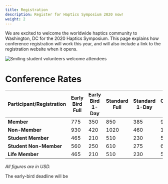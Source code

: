 ```yaml
---
title: Registration
description: Register for Haptics Symposium 2020 now!
weight: 2
---
```

We are excited to welcome the worldwide haptics community to Washington, DC for the 2020 Haptics Symposium. This page explains how conference registration will work this year, and will also include a link to the registration website when it opens.

![Smiling student volunteers welcome attendees](/img/slide-image-6-crop.jpg)

# Conference Rates

| Participant/Registration | Early Bird Full | Early Bird 1-Day | Standard Full | Standard 1-Day | Onsite Full | Onsite 1-Day |
| ------------------------ | --------------- | ---------------- | ------------- | -------------- | ----------- | ------------ |
| **Member**               | 775             | 350              | 850           | 385            | 950         | 430          |
| **Non-Member**           | 930             | 420              | 1020          | 460            | 1140        | 520          |
| **Student Member**       | 465             | 210              | 510           | 230            | 570         | 260          |
| **Student Non-Member**   | 560             | 250              | 610           | 275            | 685         | 310          |
| **Life Member**          | 465             | 210              | 510           | 230            | 570         | 260          |

_All figures are in USD._

The early-bird deadline will be
